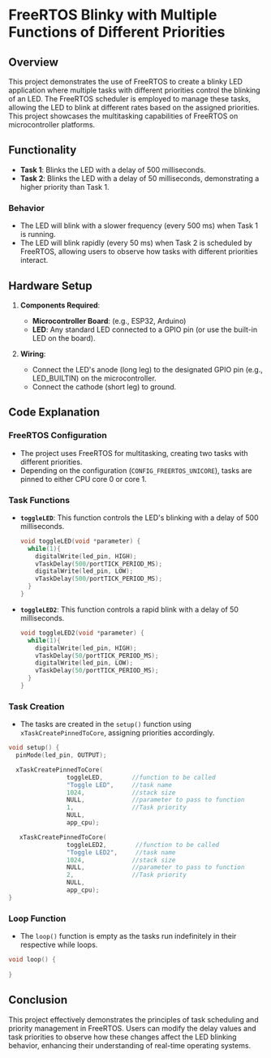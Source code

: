 # FreeRTOS Blinky with Multiple Functions of Different Priorities

## Overview

This project demonstrates the use of FreeRTOS to create a blinky LED application where multiple tasks with different priorities control the blinking of an LED. The FreeRTOS scheduler is employed to manage these tasks, allowing the LED to blink at different rates based on the assigned priorities. This project showcases the multitasking capabilities of FreeRTOS on microcontroller platforms.

## Functionality

- **Task 1**: Blinks the LED with a delay of 500 milliseconds.
- **Task 2**: Blinks the LED with a delay of 50 milliseconds, demonstrating a higher priority than Task 1.

### Behavior
- The LED will blink with a slower frequency (every 500 ms) when Task 1 is running.
- The LED will blink rapidly (every 50 ms) when Task 2 is scheduled by FreeRTOS, allowing users to observe how tasks with different priorities interact.

## Hardware Setup

1. **Components Required**:
   - **Microcontroller Board**: (e.g., ESP32, Arduino)
   - **LED**: Any standard LED connected to a GPIO pin (or use the built-in LED on the board).

2. **Wiring**:
   - Connect the LED's anode (long leg) to the designated GPIO pin (e.g., LED_BUILTIN) on the microcontroller.
   - Connect the cathode (short leg) to ground.

## Code Explanation

### FreeRTOS Configuration
- The project uses FreeRTOS for multitasking, creating two tasks with different priorities.
- Depending on the configuration (`CONFIG_FREERTOS_UNICORE`), tasks are pinned to either CPU core 0 or core 1.

### Task Functions
- **`toggleLED`**: This function controls the LED's blinking with a delay of 500 milliseconds.
  
  ```cpp
  void toggleLED(void *parameter) {
    while(1){
      digitalWrite(led_pin, HIGH);
      vTaskDelay(500/portTICK_PERIOD_MS);
      digitalWrite(led_pin, LOW);
      vTaskDelay(500/portTICK_PERIOD_MS);
    }
  }
  ```

- **`toggleLED2`**: This function controls a rapid blink with a delay of 50 milliseconds.
  
  ```cpp
  void toggleLED2(void *parameter) {
    while(1){
      digitalWrite(led_pin, HIGH);
      vTaskDelay(50/portTICK_PERIOD_MS);
      digitalWrite(led_pin, LOW);
      vTaskDelay(50/portTICK_PERIOD_MS);
    }
  }
  ```

### Task Creation
- The tasks are created in the `setup()` function using `xTaskCreatePinnedToCore`, assigning priorities accordingly.
  
```cpp
void setup() {
  pinMode(led_pin, OUTPUT);

  xTaskCreatePinnedToCore(
                toggleLED,        //function to be called
                "Toggle LED",     //task name
                1024,             //stack size
                NULL,             //parameter to pass to function
                1,                //Task priority
                NULL,
                app_cpu);

   xTaskCreatePinnedToCore(
                toggleLED2,        //function to be called
                "Toggle LED2",     //task name
                1024,             //stack size
                NULL,             //parameter to pass to function
                2,                //Task priority
                NULL,
                app_cpu);
}
```

### Loop Function
- The `loop()` function is empty as the tasks run indefinitely in their respective while loops.

```cpp
void loop() {
  
}
```

## Conclusion

This project effectively demonstrates the principles of task scheduling and priority management in FreeRTOS. Users can modify the delay values and task priorities to observe how these changes affect the LED blinking behavior, enhancing their understanding of real-time operating systems.

